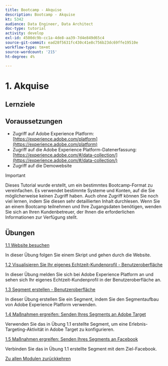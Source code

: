 ```yaml
---
title: Bootcamp - Akquise
description: Bootcamp - Akquise
kt: 5342
audience: Data Engineer, Data Architect
doc-type: tutorial
activity: develop
exl-id: 4500dc9b-cc1a-4de8-aa39-7d4e849d65c4
source-git-commit: ead28f5631fc430c41e8c756b23dc69ffe19510e
workflow-type: tm+mt
source-wordcount: '215'
ht-degree: 4%

---
```


# 1. Akquise

## Lernziele

## Voraussetzungen

- Zugriff auf Adobe Experience Platform: [https://experience.adobe.com/platform](https://experience.adobe.com/platform)
- Zugriff auf die Adobe Experience Platform-Datenerfassung: [https://experience.adobe.com/#/data-collection/](https://experience.adobe.com/#/data-collection/)
- Zugriff auf die Demowebsite

>[!IMPORTANT]
>
>Dieses Tutorial wurde erstellt, um ein bestimmtes Bootcamp-Format zu vereinfachen. Es verwendet bestimmte Systeme und Konten, auf die Sie möglicherweise keinen Zugriff haben. Auch ohne Zugriff können Sie noch viel lernen, indem Sie diesen sehr detaillierten Inhalt durchlesen. Wenn Sie an einem Bootcamp teilnehmen und Ihre Zugangsdaten benötigen, wenden Sie sich an Ihren Kundenbetreuer, der Ihnen die erforderlichen Informationen zur Verfügung stellt.

## Übungen

[1.1 Website besuchen](./ex1.md)

In dieser Übung folgen Sie einem Skript und gehen durch die Website.

[1.2 Visualisieren Sie Ihr eigenes Echtzeit-Kundenprofil - Benutzeroberfläche](./ex2.md)

In dieser Übung melden Sie sich bei Adobe Experience Platform an und sehen sich Ihr eigenes Echtzeit-Kundenprofil in der Benutzeroberfläche an.

[1.3 Segment erstellen - Benutzeroberfläche](./ex3.md)

In dieser Übung erstellen Sie ein Segment, indem Sie den Segmentaufbau von Adobe Experience Platform verwenden.

[1.4 Maßnahmen ergreifen: Senden Ihres Segments an Adobe Target](./ex4.md)

Verwenden Sie das in Übung 1.1 erstellte Segment, um eine Erlebnis-Targeting-Aktivität in Adobe Target zu konfigurieren.

[1.5 Maßnahmen ergreifen: Senden Ihres Segments an Facebook](./ex5.md)

Verbinden Sie das in Übung 1.1 erstellte Segment mit dem Ziel-Facebook.

[Zu allen Modulen zurückkehren](../../overview.md)
